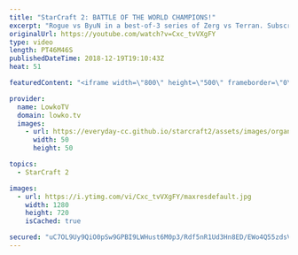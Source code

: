 ```yaml
---
title: "StarCraft 2: BATTLE OF THE WORLD CHAMPIONS!"
excerpt: "Rogue vs ByuN in a best-of-3 series of Zerg vs Terran. Subscribe for more videos: http://lowko.tv/youtube More professional StarCraft 2: https://goo.gl/kFUSLt  Both players in this match are previous World Champions of StarCraft 2. ByuN shows some very cool build orders, and Rogue does what he does best..."
originalUrl: https://youtube.com/watch?v=Cxc_tvVXgFY
type: video
length: PT46M46S
publishedDateTime: 2018-12-19T19:10:43Z
heat: 51

featuredContent: "<iframe width=\"800\" height=\"500\" frameborder=\"0\" src=\"https://www.youtube.com/embed/Cxc_tvVXgFY\" allow=\"accelerometer; autoplay; encrypted-media; gyroscope; picture-in-picture\" allowfullscreen></iframe>"

provider:
  name: LowkoTV
  domain: lowko.tv
  images:
    - url: https://everyday-cc.github.io/starcraft2/assets/images/organizations/lowko.tv-50x50.jpg
      width: 50
      height: 50

topics:
  - StarCraft 2

images:
  - url: https://i.ytimg.com/vi/Cxc_tvVXgFY/maxresdefault.jpg
    width: 1280
    height: 720
    isCached: true

secured: "uC7OL9Uy9QiO0pSw9GPBI9LWHust6M0p3/Rdf5nR1Ud3Hn8ED/EWo4Q55zdsVXrN87KNppJLmUn5h451fwbnm0oG/rzYGweU406zHTj6kQfnwWck18YxiV6wt7mD+aRu90Tbjb47niAOo7mmT7fUftP2F2YQt281+gK/zKFlk4Noy5Zih+l2Pbt5f+wQXZvc7qO8tSwuH6zHDcj9LAcvUF+O9xDcs03afJekwtSABBctjH6dxWqy+HUEZD/Ryft575kVGrCsztODXOIq0E25be/zkrRQeyUd/jNgAnvOJvdMcEBK9cbQFiTpdD3P87EFKRBk3BlmhYwOCEwpSqDUHeZGsPuXqH6Qfs0lSGCvw0K8FaI6levksIhk6knOnr5IMsWwWQsIU6Ix/5/PcXCTAY+YIJ1Dr/iiWXNfF3N3z0d+29+fPcosm6zmkUhy3N95;Y9Q2FfGlcxKWcEu1QC77jw=="
---
```


